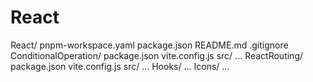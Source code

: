 # React

React/
pnpm-workspace.yaml
package.json
README.md
.gitignore
ConditionalOperation/
package.json
vite.config.js
src/
...
ReactRouting/
package.json
vite.config.js
src/
...
Hooks/
...
Icons/
...
